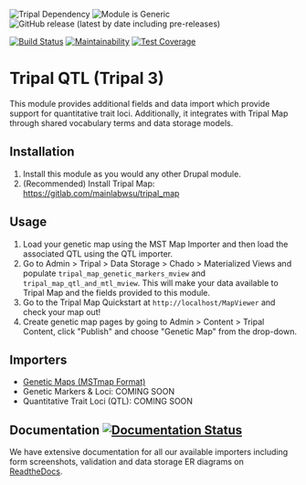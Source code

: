 ![Tripal Dependency](https://img.shields.io/badge/tripal-%3E=3.0-brightgreen)
![Module is Generic](https://img.shields.io/badge/generic-tested%20manually-yellow)
![GitHub release (latest by date including pre-releases)](https://img.shields.io/github/v/release/UofS-Pulse-Binfo/tripal_qtl?include_prereleases)

[![Build Status](https://travis-ci.org/UofS-Pulse-Binfo/tripal_qtl.svg?branch=master)](https://travis-ci.org/UofS-Pulse-Binfo/tripal_qtl)
[![Maintainability](https://api.codeclimate.com/v1/badges/b55b4ae19846d9422e46/maintainability)](https://codeclimate.com/github/UofS-Pulse-Binfo/tripal_qtl/maintainability)
[![Test Coverage](https://api.codeclimate.com/v1/badges/b55b4ae19846d9422e46/test_coverage)](https://codeclimate.com/github/UofS-Pulse-Binfo/tripal_qtl/test_coverage)

# Tripal QTL (Tripal 3)

This module provides additional fields and data import which provide support for quantitative trait loci. Additionally, it integrates with Tripal Map through shared vocabulary terms and data storage models.

## Installation

1. Install this module as you would any other Drupal module.
2. (Recommended) Install Tripal Map: https://gitlab.com/mainlabwsu/tripal_map

## Usage

1. Load your genetic map using the MST Map Importer and then load the associated QTL using the QTL importer.
2. Go to Admin > Tripal > Data Storage > Chado > Materialized Views and populate `tripal_map_genetic_markers_mview` and `tripal_map_qtl_and_mtl_mview`. This will make your data available to Tripal Map and the fields provided to this module.
3. Go to the Tripal Map Quickstart at `http://localhost/MapViewer` and check your map out!
4. Create genetic map pages by going to Admin > Content > Tripal Content, click "Publish" and choose "Genetic Map" from the drop-down.

## Importers
 - [Genetic Maps (MSTmap Format)](https://tripal-map-helper.readthedocs.io/en/latest/MSTmap.html)
 - Genetic Markers & Loci: COMING SOON
 - Quantitative Trait Loci (QTL): COMING SOON

## Documentation [![Documentation Status](https://readthedocs.org/projects/tripal-map-helper/badge/?version=latest)](https://tripal-map-helper.readthedocs.io/en/latest/?badge=latest)

We have extensive documentation for all our available importers including form screenshots, validation and data storage ER diagrams on [ReadtheDocs](https://tripal-map-helper.readthedocs.io/en/latest/).
